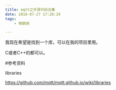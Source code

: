 ```yaml
---
title: mqtt之开源代码合集
date: 2018-07-27 17:28:29
tags:
	- 物联网

---
```




我现在希望是找到一个库，可以在我的项目里用。

C或者C++的都可以。





#参考资料

libraries

https://github.com/mqtt/mqtt.github.io/wiki/libraries